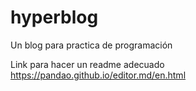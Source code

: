 # hyperblog

Un blog para practica de programación

Link para hacer un readme adecuado
https://pandao.github.io/editor.md/en.html
